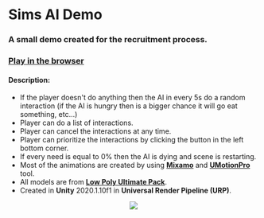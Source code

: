 # Sims AI Demo
### A small demo created for the recruitment process.

### <a href="https://oxygenium.itch.io/sims-ai-demo"><b>Play in the browser</b></a>

#### Description:
- If the player doesn't do anything then the AI in every 5s do a random interaction (if the AI is hungry then is a bigger chance it will go eat something, etc...)
- Player can do a list of interactions.
- Player can cancel the interactions at any time.
- Player can prioritize the interactions by clicking the button in the left bottom corner.
- If every need is equal to 0% then the AI is dying and scene is restarting.
- Most of the animations are created by using <a href="https://www.mixamo.com"><b>Mixamo</b></a> and <a href="https://assetstore.unity.com/packages/tools/animation/umotion-pro-animation-editor-95991"><b>UMotionPro</b></a> tool.
- All models are from <a href="https://assetstore.unity.com/packages/3d/props/low-poly-ultimate-pack-54733"><b>Low Poly Ultimate Pack</b></a>.
- Created in **Unity** 2020.1.10f1 in **Universal Render Pipeline (URP)**.


<p align="center">
  <img src="https://i.imgur.com/vor9gnO.png">
</p>
